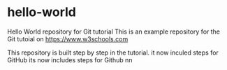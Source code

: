 # hello-world
Hello World repository for Git tutorial
This is an example repository for the Git tutoial on https://www.w3schools.com

This repository is built step by step in the tutorial.
it now inculed steps for GitHub
its now includes steps for Github
nn
